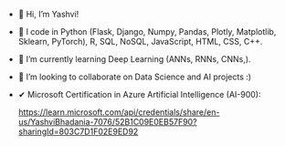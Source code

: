 - 👋 Hi, I’m Yashvi!
- 👀 I code in Python (Flask, Django, Numpy, Pandas, Plotly, Matplotlib, Sklearn, PyTorch), R, SQL, NoSQL, JavaScript, HTML, CSS, C++.
- 🌱 I’m currently learning Deep Learning (ANNs, RNNs, CNNs,).
- 💞️ I’m looking to collaborate on Data Science and AI projects :)
- ✔ Microsoft Certification in Azure Artificial Intelligence (AI-900):
  
  https://learn.microsoft.com/api/credentials/share/en-us/YashviBhadania-7076/52B1C09E0EB57F90?sharingId=803C7D1F02E9ED92 

<!---
Yashvi01111001/Yashvi01111001 is a ✨ special ✨ repository because its `README.md` (this file) appears on your GitHub profile.
You can click the Preview link to take a look at your changes.
--->
